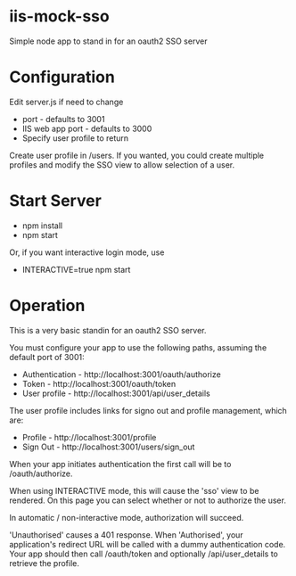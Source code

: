 # iis-mock-sso
Simple node app to stand in for an oauth2 SSO server

# Configuration

Edit server.js if need to change

* port - defaults to 3001
* IIS web app port - defaults to 3000
* Specify user profile to return

Create user profile in /users.
If you wanted, you could create multiple profiles and modify the SSO view to allow selection of a user.


# Start Server

* npm install
* npm start <your work email address>

Or, if you want interactive login mode, use

* INTERACTIVE=true npm start <your work email address>


# Operation

This is a very basic standin for an oauth2 SSO server.

You must configure your app to use the following paths, assuming the default port of 3001:

* Authentication - http://localhost:3001/oauth/authorize
* Token - http://localhost:3001/oauth/token
* User profile - http://localhost:3001/api/user_details

The user profile includes links for signo out and profile management, which are:

* Profile - http://localhost:3001/profile
* Sign Out - http://localhost:3001/users/sign_out

When your app initiates authentication the first call will be to /oauth/authorize.

When using INTERACTIVE mode, this will cause the 'sso' view to be rendered. On this page you can
select whether or not to authorize the user.

In automatic / non-interactive mode, authorization will succeed.

'Unauthorised' causes a 401 response. When 'Authorised', your application's redirect URL
will be called with a dummy authentication code. Your app should then call /oauth/token and optionally 
/api/user_details to retrieve the profile.
